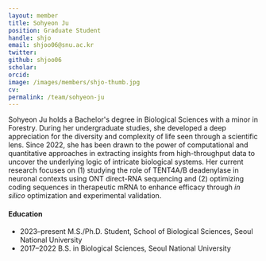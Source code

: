 ```yaml
---
layout: member
title: Sohyeon Ju
position: Graduate Student
handle: shjo
email: shjoo06@snu.ac.kr
twitter: 
github: shjoo06
scholar: 
orcid:
image: /images/members/shjo-thumb.jpg
cv:
permalink: /team/sohyeon-ju
---
```


Sohyeon Ju holds a Bachelor's degree in Biological Sciences with a minor in Forestry. During her undergraduate studies, she developed a deep appreciation for the diversity and complexity of life seen through a scientific lens. Since 2022, she has been drawn to the power of computational and quantitative approaches in extracting insights from high-throughput data to uncover the underlying logic of intricate biological systems. Her current research focuses on (1) studying the role of TENT4A/B deadenylase in neuronal contexts using ONT direct-RNA sequencing and (2) optimizing coding sequences in therapeutic mRNA to enhance efficacy through *in silico* optimization and experimental validation.

#### Education

<ul class="chronological">
  <li><span>2023–present</span> M.S./Ph.D. Student, School of Biological Sciences, Seoul National University</li>
  <li><span>2017–2022</span> B.S. in Biological Sciences, Seoul National University</li>
</ul>
